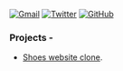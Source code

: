 
[![Gmail](https://img.shields.io/badge/Gmail-D14836?style=for-the-badge&logo=gmail&logoColor=white)](mailto:gunjansaha976@gmail.com)
[![Twitter](https://img.shields.io/badge/Twitter-1DA1F2?style=for-the-badge&logo=twitter&logoColor=white)](https://twitter.com/gunjansaha55)
[![GitHub](https://img.shields.io/badge/github-%23121011.svg?style=for-the-badge&logo=github&logoColor=white)](https://github.com/gunjansaha55)




### Projects - 
- [Shoes website clone](https://github.com/gunjansaha55/shoes_website_clone).

